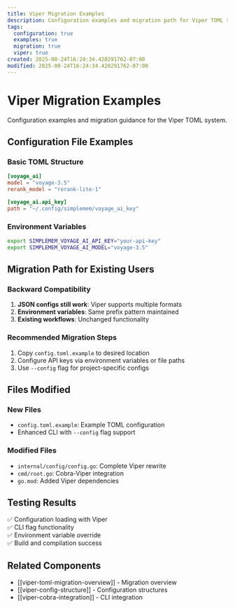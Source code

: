 ```yaml
---
title: Viper Migration Examples
description: Configuration examples and migration path for Viper TOML setup
tags:
  configuration: true
  examples: true
  migration: true
  viper: true
created: 2025-08-24T16:24:34.420291762-07:00
modified: 2025-08-24T16:24:34.420291762-07:00
---
```


# Viper Migration Examples

Configuration examples and migration guidance for the Viper TOML system.

## Configuration File Examples

### Basic TOML Structure
```toml
[voyage_ai]
model = "voyage-3.5"
rerank_model = "rerank-lite-1"

[voyage_ai.api_key]
path = "~/.config/simplemem/voyage_ai_key"
```

### Environment Variables
```bash
export SIMPLEMEM_VOYAGE_AI_API_KEY="your-api-key"
export SIMPLEMEM_VOYAGE_AI_MODEL="voyage-3.5"
```

## Migration Path for Existing Users

### Backward Compatibility
1. **JSON configs still work**: Viper supports multiple formats
2. **Environment variables**: Same prefix pattern maintained  
3. **Existing workflows**: Unchanged functionality

### Recommended Migration Steps
1. Copy `config.toml.example` to desired location
2. Configure API keys via environment variables or file paths
3. Use `--config` flag for project-specific configs

## Files Modified

### New Files
- `config.toml.example`: Example TOML configuration
- Enhanced CLI with `--config` flag support

### Modified Files
- `internal/config/config.go`: Complete Viper rewrite
- `cmd/root.go`: Cobra-Viper integration
- `go.mod`: Added Viper dependencies

## Testing Results
✅ Configuration loading with Viper  
✅ CLI flag functionality  
✅ Environment variable override  
✅ Build and compilation success

## Related Components
- [[viper-toml-migration-overview]] - Migration overview
- [[viper-config-structure]] - Configuration structures
- [[viper-cobra-integration]] - CLI integration